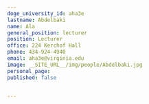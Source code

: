 ```yaml
---
doge_university_id: aha3e
lastname: Abdelbaki
name: Ala
general_position: lecturer
position: Lecturer
office: 224 Kerchof Hall
phone: 434-924-4940
email: aha3e@virginia.edu
image: __SITE_URL__/img/people/Abdelbaki.jpg
personal_page:
published: false


---
```

